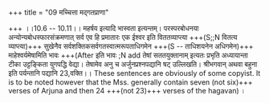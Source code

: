 +++
title = "09 मच्चित्ता मद्गतप्राणा"

+++
।।10.6 -- 10.11।। महर्षय इत्यादि भास्वता इत्यन्तम्। परस्परबोधनया
अन्योन्यबोधस्फारसंक्रमणात् सर्व एव हि प्रमातारः एक ईश्वर इति
विततव्याप्त्या +++(S;;N वितत्य व्याप्त्या)+++ सुखेनैव
सर्वशक्तिकसर्वगतस्वात्मरूपताधिगमेन +++(S -- ताधिशयनेन अधिगमेन)+++
माहेश्वर्यमेषामिति भावः +++(After इति भावः ;N add तेषां सततयुक्तानाम्
इत्यतः प्रभृति अध्यायान्ता टीका उट्टङ्किता युगपद्धि वेद्या। तेषामेव अनु
च अर्जुनप्रश्नपद्यानि षट् उल्लिखति। श्रीभगवान् अथवा बहुना इति पर्यन्तानि
पद्यानि 23,वक्ति।। These sentences are obviously of some copyist. It is
to be noted however that the Mss. generally contain seven (not six)+++
verses of Arjuna and then 24 +++(not 23)+++ verses of the hagavan) ।
